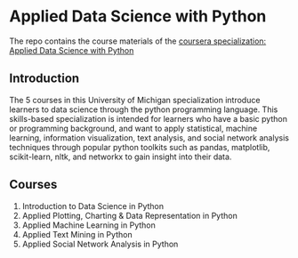 # Applied Data Science with Python


The repo contains the course materials of the [coursera specialization: Applied Data Science with Python](https://www.coursera.org/specializations/data-science-python)

## Introduction

The 5 courses in this University of Michigan specialization introduce learners to data science through the python programming language. This skills-based specialization is intended for learners who have a basic python or programming background, and want to apply statistical, machine learning, information visualization, text analysis, and social network analysis techniques through popular python toolkits such as pandas, matplotlib, scikit-learn, nltk, and networkx to gain insight into their data.

## Courses

1. Introduction to Data Science in Python
2. Applied Plotting, Charting & Data Representation in Python
3. Applied Machine Learning in Python
4. Applied Text Mining in Python
5. Applied Social Network Analysis in Python